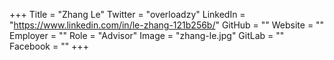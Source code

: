 +++
Title = "Zhang Le"
Twitter = "overloadzy"
LinkedIn = "https://www.linkedin.com/in/le-zhang-121b256b/"
GitHub = ""
Website = ""
Employer = ""
Role = "Advisor"
Image = "zhang-le.jpg"
GitLab = ""
Facebook = ""
+++
